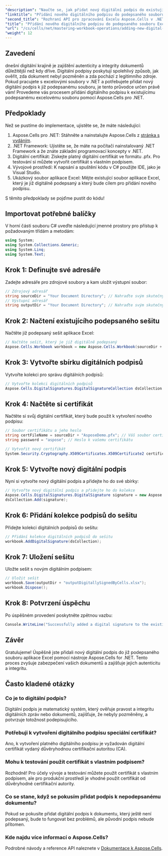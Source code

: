 ```yaml
---
"description": "Naučte se, jak přidat nový digitální podpis do existujícího podepsaného souboru aplikace Excel pomocí nástroje Aspose.Cells pro .NET. Tato komplexní příručka zahrnuje všechny předpoklady, podrobné pokyny a příklad kódu."
"linktitle": "Přidání nového digitálního podpisu do podepsaného souboru Excelu"
"second_title": "Rozhraní API pro zpracování Excelu Aspose.Cells v .NET"
"title": "Přidání nového digitálního podpisu do podepsaného souboru Excelu"
"url": "/cs/cells/net/mastering-workbook-operations/adding-new-digital-signature-to-signed-excel-file/"
"weight": 12
---
```


## Zavedení

dnešní digitální krajině je zajištění autenticity a integrity dokumentů důležitější než kdy dříve. Digitální podpisy poskytují spolehlivý způsob, jak ověřit, zda dokument nebyl pozměněn a zda pochází z legitimního zdroje. Pokud pracujete s excelovými soubory v .NET a potřebujete přidat nový digitální podpis k již podepsanému souboru, je tento průvodce určen právě vám! Provedeme vás procesem přidání digitálního podpisu k existujícímu podepsanému excelovému souboru pomocí Aspose.Cells pro .NET.

## Předpoklady

Než se pustíme do implementace, ujistěte se, že máte následující:

1. Aspose.Cells pro .NET: Stáhněte a nainstalujte Aspose.Cells z [stránka s vydáním](https://releases.aspose.com/cells/net/).
2. .NET Framework: Ujistěte se, že máte na počítači nainstalovaný .NET Framework a že znáte základní programovací koncepty v .NET.
3. Digitální certifikát: Získejte platný digitální certifikát ve formátu .pfx. Pro testování si můžete vytvořit certifikát s vlastním podpisem.
4. Vývojové prostředí: K napsání a spuštění kódu v C# použijte IDE, jako je Visual Studio.
5. Ukázkový soubor aplikace Excel: Mějte existující soubor aplikace Excel, který je již digitálně podepsaný a který bude cílem pro přidání nového podpisu.

S těmito předpoklady se pojďme pustit do kódu!

## Importovat potřebné balíčky

V horní části souboru C# uveďte následující jmenné prostory pro přístup k požadovaným třídám a metodám:

```csharp
using System;
using System.Collections.Generic;
using System.Linq;
using System.Text;
```

## Krok 1: Definujte své adresáře

Zadejte adresáře pro zdrojové soubory a kam uložit výstupní soubor:

```csharp
// Zdrojový adresář
string sourceDir = "Your Document Directory"; // Nahraďte svým skutečným adresářem
// Výstupní adresář
string outputDir = "Your Document Directory"; // Nahraďte svým skutečným adresářem
```

## Krok 2: Načtení existujícího podepsaného sešitu

Načtěte již podepsaný sešit aplikace Excel:

```csharp
// Načtěte sešit, který je již digitálně podepsaný
Aspose.Cells.Workbook workbook = new Aspose.Cells.Workbook(sourceDir + "sampleDigitallySignedByCells.xlsx");
```

## Krok 3: Vytvořte sbírku digitálních podpisů

Vytvořte kolekci pro správu digitálních podpisů:

```csharp
// Vytvořte kolekci digitálních podpisů
Aspose.Cells.DigitalSignatures.DigitalSignatureCollection dsCollection = new Aspose.Cells.DigitalSignatures.DigitalSignatureCollection();
```

## Krok 4: Načtěte si certifikát

Načtěte si svůj digitální certifikát, který bude použit k vytvoření nového podpisu:

```csharp
// Soubor certifikátu a jeho heslo
string certFileName = sourceDir + "AsposeDemo.pfx"; // Váš soubor certifikátu
string password = "aspose"; // Heslo k vašemu certifikátu

// Vytvořit nový certifikát
System.Security.Cryptography.X509Certificates.X509Certificate2 certificate = new System.Security.Cryptography.X509Certificates.X509Certificate2(certFileName, password);
```

## Krok 5: Vytvořte nový digitální podpis

Nyní si vytvořte nový digitální podpis a přidejte ho do své sbírky:

```csharp
// Vytvořte nový digitální podpis a přidejte ho do kolekce
Aspose.Cells.DigitalSignatures.DigitalSignature signature = new Aspose.Cells.DigitalSignatures.DigitalSignature(certificate, "Aspose.Cells added new digital signature in existing digitally signed workbook.", DateTime.Now);
dsCollection.Add(signature);
```

## Krok 6: Přidání kolekce podpisů do sešitu

Přidejte kolekci digitálních podpisů do sešitu:

```csharp
// Přidání kolekce digitálních podpisů do sešitu
workbook.AddDigitalSignature(dsCollection);
```

## Krok 7: Uložení sešitu

Uložte sešit s novým digitálním podpisem:

```csharp
// Uložit sešit
workbook.Save(outputDir + "outputDigitallySignedByCells.xlsx");
workbook.Dispose();
```

## Krok 8: Potvrzení úspěchu

Po úspěšném provedení poskytněte zpětnou vazbu:

```csharp
Console.WriteLine("Successfully added a digital signature to the existing signed Excel file.");
```

## Závěr

Gratulujeme! Úspěšně jste přidali nový digitální podpis do již podepsaného souboru aplikace Excel pomocí nástroje Aspose.Cells for .NET. Tento proces zvyšuje zabezpečení vašich dokumentů a zajišťuje jejich autenticitu a integritu.

## Často kladené otázky

### Co je to digitální podpis?

Digitální podpis je matematický systém, který ověřuje pravost a integritu digitálních zpráv nebo dokumentů, zajišťuje, že nebyly pozměněny, a potvrzuje totožnost podepisujícího.

### Potřebuji k vytvoření digitálního podpisu speciální certifikát?

Ano, k vytvoření platného digitálního podpisu je vyžadován digitální certifikát vydaný důvěryhodnou certifikační autoritou (CA).

### Mohu k testování použít certifikát s vlastním podpisem?

Rozhodně! Pro účely vývoje a testování můžete použít certifikát s vlastním podpisem, ale pro produkční prostředí je vhodné použít certifikát od důvěryhodné certifikační autority.

### Co se stane, když se pokusím přidat podpis k nepodepsanému dokumentu?

Pokud se pokusíte přidat digitální podpis k dokumentu, který ještě není podepsaný, bude to fungovat bez problémů, ale původní podpis nebude přítomen.

### Kde najdu více informací o Aspose.Cells?

Podrobné návody a reference API naleznete v [Dokumentace k Aspose.Cells](https://reference.aspose.com/cells/net/).